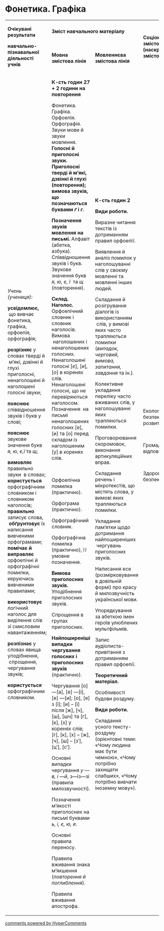 <div id="hypercomments_widget" class="js-hypercomments-widget invisible"></div>

# Фонетика. Графіка

<table>
<tbody>
<tr>
<td rowspan="2">
<p><strong>Очікувані результати</strong></p>
<p><strong>навчально-пізнавальної діяльності учнів </strong></p>
</td>
<td colspan="2">
<p><strong>Зміст навчального матеріалу </strong></p>
</td>
<td rowspan="2">
<p><strong>Соціокультурна змістова лінія (наскрізні змістові лінії)</strong></p>
</td>
<td rowspan="2">
<p><strong>Діяльнісна змістова лінія (компетентності)</strong></p>
</td>
</tr>
<tr>
<td>
<p><strong>Мовна змістова лінія</strong></p>
</td>
<td>
<p><strong>Мовленнєва змістова лінія</strong></p>
</td>
</tr>
<tr>
<td>
<p><em><span>Учень (учениця):</span></em></p>
<p><strong>усвідомлює, </strong><span>&nbsp;що вивчає фонетика, графіка, орфоепія, орфографія;</span></p>
<strong>розрізняє </strong><span>у словах тверді й &nbsp;м&rsquo;які, дзвінкі й глухі приголосні, ненаголошені й наголошені голосні звуки;</span>
<p><strong>пояснює</strong><span> співвідношення звуків і букв у слові;</span></p>
<p><strong>пояснює</strong><span> звукове значення букв </span><em><span>я, ю, є,ї</span></em><span> та </span><em><span>щ</span></em><span>;</span></p>
<strong>вимовляє </strong><span>правильно звуки &nbsp;в словах; </span>
<strong>користується </strong><span>орфографічним словником і словником наголосів;</span>
<strong>правильно</strong><span> записує слова, &nbsp;</span><strong>обґрунтовує</strong><span> їх написання вивченими орфограмами; </span>
<strong>помічає й виправляє </strong><span>орфоепічні й орфографічні помилки, керуючись вивченими правилами;</span>
<p><strong>використовує</strong><span> логічний наголос для виділення слів зі смисловим навантаженням; </span></p>
<p><strong>розпізнає </strong><span>у словах явища уподібнення, &nbsp;спрощення, чергування звуків; </span></p>
<p><strong>користується </strong><span>орфографічним словником.</span></p>
</td>
<td>
<p><strong>К-сть годин 27 + 2 години на повторення</strong></p>
<span>Фонетика. Графіка. Орфоепія. Орфографія. Звуки мови й звуки мовлення.</span>
<strong>Голосні й приголосні звуки. Приголосні тверді й м&rsquo;які, дзвінкі й глухі (повторення); вимова звуків, що позначаються буквами </strong><strong><em>ґ </em></strong><strong>і</strong><strong><em> г.</em></strong>
<p><strong>Позначення звуків мовлення на письмі.</strong><span> Алфавіт (абетка, азбука). Співвідношення звуків і букв. Звукове значення букв </span><em><span>я, ю, є, ї &nbsp;</span></em><span>та</span><em><span> щ</span></em><span> (повторення).</span></p>
<p><strong>Склад. Наголос.</strong><span> Орфоепічний словник і словник наголосів. Вимова &nbsp;наголошених і ненаголошених голосних. Ненаголошені голосні [</span><em><span>е</span></em><span>]</span><em><span>, </span></em><span>[</span><em><span>и</span></em><span>]</span><em><span>, </span></em><span>[</span><em><span>о</span></em><span>] в коренях слів. Ненаголошені голосні, що не перевіряються наголосом. Позначення &nbsp;на письмі ненаголошених голосних [е], [и] та [о] перед складом із наголошеним [у] в коренях слів.</span></p>
<br />
<p><span>Орфоепічна помилка (практично). </span></p>
<p><span>Орфограма (практично). </span></p>
<p><span>Орфографічний словник.</span></p>
<p><span>Орфографічна помилка (практично), її умовне позначення.</span></p>
<p><strong>Вимова приголосних звуків.</strong><span> Уподібнення приголосних звуків.</span></p>
<p><span>Спрощення в групах приголосних.</span></p>
<p><strong>Найпоширеніші випадки чергування голосних і приголосних звуків</strong><span> (практично). </span></p>
<p><span>Чергування [о] &mdash;[а], [е] &mdash;[і], [е] &mdash;[и]; [о], [е] з [і]; [и] &ndash; [і] після [ж], [ч], [ш], [шч] та [г], [к], [х] у коренях слів; [г], [к], [х] &ndash; [ж], [ч], [ш] &ndash; [з&prime;], [ц&prime;], [с&prime;].</span></p>
<p><span>Основні випадки чергування </span><em><span>у &mdash; в, і &mdash;й</span></em><span>, з</span><em><span>&mdash;</span></em><span>із</span><em><span>&mdash;</span></em><span>зі (правила милозвучності). </span></p>
<p><span>Позначення м&rsquo;якості приголосних на письмі буквами </span><em><span>ь, і, є, ю, я</span></em><span>. </span></p>
<p><span>Основні правила переносу.</span></p>
<p><span>Правила вживання знака м&rsquo;якшення (</span><em><span>повторення й поглиблення</span></em><span>). </span></p>
<p><span>Правила вживання апострофа. </span></p>
</td>
<td>
<p><strong>К-сть годин 2</strong></p>
<p><strong>Види роботи. </strong></p>
<p><span>Виразне читання текстів із дотриманням правил орфоепії.</span></p>
<p><span>Виявлення й аналіз помилок у наголошуванні слів у своєму мовленні та мовленні інших людей.</span></p>
<p><span>Складання й розігрування діалогів із використанням &nbsp;слів, у вимові яких часто трапляються помилки (</span><em><span>випадок, черговий, вимова, запитання, завдання </span></em><span>та ін.).</span></p>
<p><span>Колективне укладання переліку часто вживаних слів, у наголошуванні яких трапляються помилки.</span></p>
<p><span>Проговорювання скоромовок, виконання артикуляційних вправ.</span></p>
<p><span>Складання</span> <span>речень і мікротекстів, що містять слова, у вимові яких трапляються помилки.</span></p>
<p><span>Укладання пам&rsquo;ятки щодо дотримання найпоширеніших &nbsp;чергувань приголосних звуків.</span></p>
<p><span>Написання есе (розмірковування в довільній формі) про красу й милозвучність української мови.</span></p>
<p><span>Упорядкування за абеткою імен героїв улюблених мультфільмів.</span></p>
<p><span>Запис аудіолиста-привітання з дотриманням правил орфоепії.</span></p>
<p><strong>Теоретичний матеріал.</strong></p>
<p><span>Особливості будови роздуму.</span></p>
<p><strong>Види роботи.</strong></p>
<p><span>Складання усного тексту-роздуму (орієнтовні теми: &laquo;Чому людина має бути чемною&raquo;, &laquo;Чому потрібно захищати слабших&raquo;, &laquo;Чому потрібно вивчати іноземну мову&raquo;).</span></p>
</td>
<td>
<p><span>Екологічна безпека і сталий розвиток</span></p>
<br />
<p><span>Громадянська відповідальність</span></p>
<br />
<p><span>Здоров&rsquo;я і безпека</span></p>
<br /><br /><br /><br /><br /><br /><br /><br /><br /><br /><br /><br /><br /><br /><br /><br /></td>
<td><br /><br /><br />
<p><strong>СДМ</strong></p>
<br />
<p><strong>ЗКК</strong></p>
<br />
<p><strong>СГК</strong></p>
<br /><br />
<p><strong>ЗЗК</strong></p>
<br />
<p><strong>УВВЖ</strong></p>
<br /><br />
<p><strong>ІКК</strong></p>
<br /><br /><br /><br /><br /></td>
</tr>
</tbody>
</table>

<div class="js-hypercomments-container">
<a href="http://hypercomments.com" class="hc-link" title="comments widget">comments powered by HyperComments</a>
</div>
